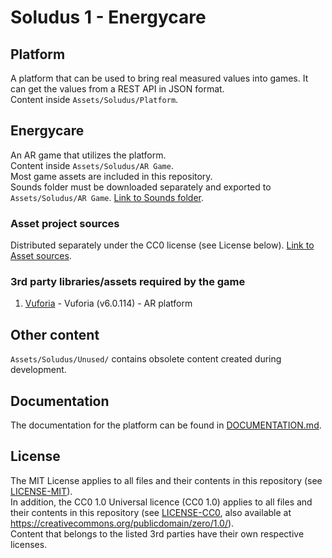 # Soludus 1 - Energycare

## Platform

A platform that can be used to bring real measured values into games. It can get the values from a REST API in JSON format.  
Content inside `Assets/Soludus/Platform`.

## Energycare

An AR game that utilizes the platform.  
Content inside `Assets/Soludus/AR Game`.  
Most game assets are included in this repository.  
Sounds folder must be downloaded separately and exported to `Assets/Soludus/AR Game`. [Link to Sounds folder].

### Asset project sources

Distributed separately under the CC0 license (see License below). [Link to Asset sources].

### 3rd party libraries/assets required by the game

1. [Vuforia] - Vuforia (v6.0.114) - AR platform

## Other content

`Assets/Soludus/Unused/` contains obsolete content created during development.

## Documentation

The documentation for the platform can be found in [DOCUMENTATION.md].

License
-------

The MIT License applies to all files and their contents in this repository (see [LICENSE-MIT]).  
In addition, the CC0 1.0 Universal licence (CC0 1.0) applies to all files and their contents in this repository (see [LICENSE-CC0], also available at https://creativecommons.org/publicdomain/zero/1.0/).  
Content that belongs to the listed 3rd parties have their own respective licenses.


[Vuforia]: https://www.vuforia.com/
[Link to Asset sources]: https://drive.google.com/drive/folders/1Mn4Yg8GO7pCzJ-uNoShmGoWPDCrQdpdU?usp=sharing
[Link to Sounds folder]: https://drive.google.com/file/d/1dTnXyuYfuOwefyulRr2qxVnlYVO0qsoN/view?usp=sharing
[DOCUMENTATION.md]: DOCUMENTATION.md
[LICENSE-MIT]: LICENSE-MIT.txt
[LICENSE-CC0]: LICENSE-CC0.txt
